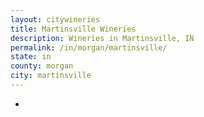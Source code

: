 ```yaml
---
layout: citywineries
title: Martinsville Wineries
description: Wineries in Martinsville, IN
permalink: /in/morgan/martinsville/
state: in
county: morgan
city: martinsville
---
```

-
